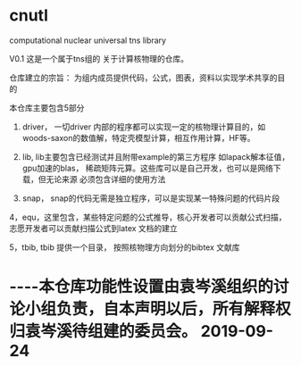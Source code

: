# cnutl
computational nuclear universal tns library

V0.1
这是一个属于tns组的 关于计算核物理的仓库。

仓库建立的宗旨： 为组内成员提供代码，公式，图表，资料以实现学术共享的目的

本仓库主要包含5部分
1. driver， 一切driver 内部的程序都可以实现一定的核物理计算目的，如woods-saxon的数值解，特定壳模型计算，相互作用计算，HF等。

2. lib, lib主要包含已经测试并且附带example的第三方程序 如lapack解本征值， gpu加速的blas， 稀疏矩阵元算。这些库可以是自己开发，也可以是网络下载，但无论来源 必须包含详细的使用方法

3. snap， snap的代码无需是独立程序，可以是实现某一特殊问题的代码片段

4，equ，这里包含，某些特定问题的公式推导，核心开发者可以贡献公式扫描， 志愿开发者可以贡献扫描公式到latex 文档的建立

5，tbib, tbib 提供一个目录， 按照核物理方向划分的bibtex 文献库

----本仓库功能性设置由袁岑溪组织的讨论小组负责，自本声明以后，所有解释权归袁岑溪待组建的委员会。
2019-09-24
==================================================================
